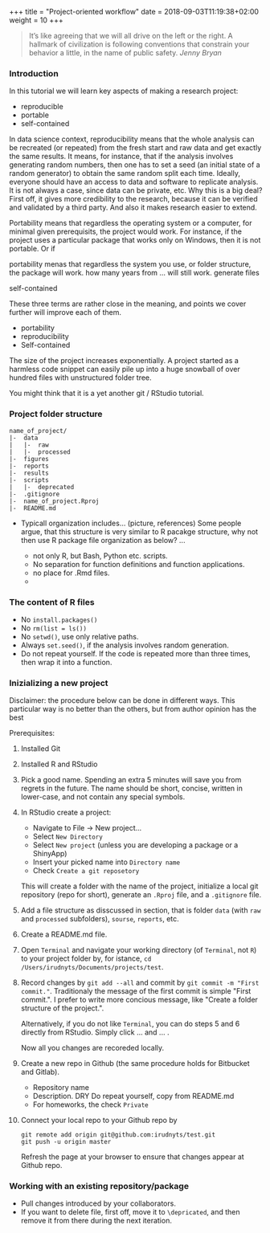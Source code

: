 +++
title = "Project-oriented workflow"
date =  2018-09-03T11:19:38+02:00
weight = 10
+++

> It’s like agreeing that we will all drive on the left or the right. A hallmark of civilization is following conventions that constrain your behavior a little, in the name of public safety.
> <cite> Jenny Bryan </cite>

### Introduction

In this tutorial we will learn key aspects of making a research project:

- reproducible
- portable 
- self-contained

In data science context, reproducibility means that the whole analysis can be recreated (or repeated) from the fresh start and raw data and get exactly the same results. It means, for instance, that if the analysis involves generating random numbers, then one has to set a seed (an initial state of a random generator) to obtain the same random split each time. Ideally, everyone should have an access to data and software to replicate analysis. It is not always a case, since data can be private, etc. Why this is a big deal? First off, it gives more credibility to the research, because it can be verified and validated by a third party. And also it makes research easier to extend.

Portability means that regardless the operating system or a computer, for minimal given prerequisits, the project would work. For instance, if the project uses a particular package that works only on Windows, then it is not portable. Or if 

portability menas that regardless the system you use, or folder structure, the package will work.  how many years from  ... will still work. generate files 

self-contained 


These three terms are rather close in the meaning, and points we cover further will improve each of them.

- portability
- reproducibility 
- Self-contained

The size of the project increases exponentially. A project started as a harmless code snippet can easily pile up into a huge snowball of over hundred files with unstructured folder tree. 

You might think that it is a yet another git / RStudio tutorial.

### Project folder structure

```
name_of_project/
|-  data
|   |-  raw
|   |-  processed
|-  figures
|-  reports
|-  results
|-  scripts
|   |-  deprecated
|-  .gitignore
|-  name_of_project.Rproj
|-  README.md
```

- Typicall organization includes... (picture, references)
Some people argue, that this structure is very similar to R pacakge structure, why not then use R package file organization as below? ...

    - not only R, but Bash, Python etc. scripts. 
    - No separation for function definitions and function applications. 
    - no place for .Rmd files. 
    - 

### The content of R files

- No `install.packages()`
- No `rm(list = ls())`
- No `setwd()`, use only relative paths. 
- Always `set.seed()`, if the analysis involves random generation.
- Do not repeat yourself. If the code is repeated more than three times, then wrap it into a function. 


### Inizializing a new project

Disclaimer: the procedure below can be done in different ways. This particular way is no better than the others, but from author opinion has the best  

Prerequisites:

1. Installed Git
2. Installed R and RStudio


1. Pick a good name. Spending an extra 5 minutes will save you from regrets in the future. The name should be short, concise, written in lower-case, and not contain any special symbols.

2. In RStudio create a project:

    - Navigate to File -> New project...
    - Select `New Directory`
    - Select `New project` (unless you are developing a package or a ShinyApp)
    - Insert your picked name into `Directory name`
    - Check `Create a git reposetory`
    
   This will create a folder with the name of the project, initialize a local git repository (repo for short), generate an `.Rproj` file, and a `.gitignore` file.
   
3. Add a file structure as disscussed in section, that is folder `data` (with `raw` and `processed` subfolders), `sourse`, `reports`, etc.

4. Create a README.md file.

5. Open `Terminal` and navigate your working directory (of `Terminal`, not `R`) to your project folder by, for istance, `cd /Users/irudnyts/Documents/projects/test`.

6. Record changes by `git add --all` and commit by `git commit -m "First commit."`. Traditionaly the message of the first commit is simple "First commit.". I prefer to write more concious message, like "Create a folder structure of the project.".

    Alternatively, if you do not like `Terminal`, you can do steps 5 and 6 directly from RStudio. Simply click ... and ... .
    
    Now all you changes are recoreded locally. 

3. Create a new repo in Github (the same procedure holds for Bitbucket and Gitlab). 
    - Repository name
    - Description. DRY Do repeat yourself, copy from README.md
    - For homeworks, the check `Private`
    
4. Connect your local repo to your Github repo by 
    
    ```
    git remote add origin git@github.com:irudnyts/test.git
    git push -u origin master
    ```
    
    Refresh the page at your browser to ensure that changes appear at Github repo. 
    
### Working with an existing repository/package

* Pull changes introduced by your collaborators.
* If you want to delete file, first off, move it to `\depricated`, and then remove it from there during the next iteration.